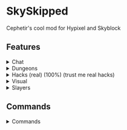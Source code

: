 # SkySkipped
Cephetir's cool mod for Hypixel and Skyblock

## Features
<details>
    <summary>Chat</summary>

### Chat
- Party Chat Swapper
    - Automatically swaps between party chat and global chat on leave/join party
- Name ping
    - Plays sound when someone says your name in chat
</details>

<details>
    <summary>Dungeons</summary>

### Dungeons
- Auto Ghost Block
    - Automatically make ghost block on stairs, upside down stairs, skulls, etc.
- Auto Dungeon Leave/Auto Fragbot Invite
    - Leaves dungeon on its end
- Chest Closer
    - Auto close chests in dungeons and crystal hollows
- Mimic Killed Message On Mimic Death
    - Send mimic death text on it's death
- Rabbit Hat Ping
    - Ping on Watcher cleared
- Player ESP
    - Show players through walls in dungeons
- Terminals Display
    - Display called terminals in player's nametag
</details>

<details>
    <summary>Hacks (real) (100%) (trust me real hacks)</summary>

### Hacks (real) (100%) (trust me real hacks)
- Unstuck for Pizza client
    - Moves player when its stuck in a block
- Block ability
    - Blocks any item's ability
</details>

<details>
    <summary>Visual</summary>

### Visual
- Hide Pet's Candies
    - Hides pet's candies counter in tooltip
- Pets Overlay
    - Good-looking overlay for pets menu
- Highlight Presents in Jerry Workshop
    - Highlight presents in Jerry Workshop
- Perspective Toggle
    - Activates 3rd perspective on key
- Custom Scoreboard
    - Draw custom scoreboard instead vanilla
- Remove Red Numbers In Scoreboard
</details>

<details>
    <summary>Slayers</summary>

### Slayers
- Auto Maddox Phone
  - Auto open batphone on boss kill or on message in chat
</details>

## Commands
<details>
    <summary>Commands</summary>

- /sm or /sm gui - opens config gui
- /sm github - opens official github page
- /sm crit - shows last critical hit
- /sm pet [pet index] - Auto select pet very fast
- /sm help - shows all commands list
</details>